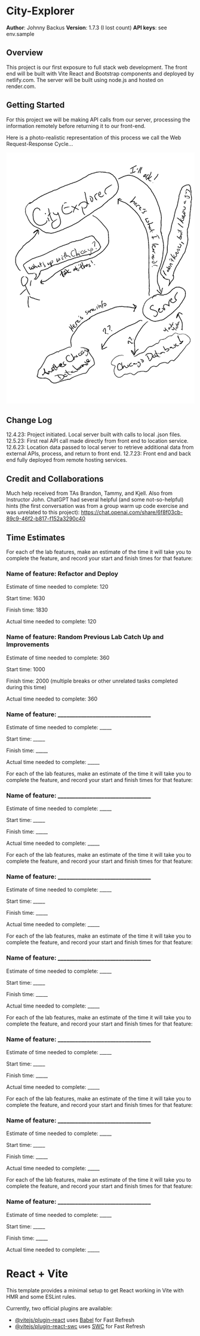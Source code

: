 # City-Explorer

**Author**: Johnny Backus
**Version**: 1.7.3 (I lost count)
**API keys**: see env.sample

## Overview
This project is our first exposure to full stack web development. The front end will be built with Vite React and Bootstrap components and deployed by netlify.com. The server will be built using node.js and hosted on render.com.

## Getting Started
For this project we will be making API calls from our server, processing the information remotely before returning it to our front-end.

Here is a photo-realistic representation of this process we call the Web Request-Response Cycle...

![hand-drawing of web resquest-response cycle](src/assets/WRRC.png)

## Change Log
12.4.23: Project initiated. Local server built with calls to local .json files.
12.5.23: First real API call made directly from front end to location service.
12.6.23: Location data passed to local server to retrieve additional data from external APIs, process, and return to front end.
12.7.23: Front end and back end fully deployed from remote hosting services.

## Credit and Collaborations
Much help received from TAs Brandon, Tammy, and Kjell. Also from Instructor John.
ChatGPT had several helpful (and some not-so-helpful) hints (the first conversation was from a group warm up code exercise and was unrelated to this project): https://chat.openai.com/share/6f8f03cb-89c9-46f2-b817-f152a3290c40

## Time Estimates

For each of the lab features, make an estimate of the time it will take you to complete the feature, and record your start and finish times for that feature:

### Name of feature: Refactor and Deploy

Estimate of time needed to complete: 120

Start time: 1630

Finish time: 1830

Actual time needed to complete: 120

### Name of feature: Random Previous Lab Catch Up and Improvements

Estimate of time needed to complete: 360

Start time: 1000

Finish time: 2000 (multiple breaks or other unrelated tasks completed during this time)

Actual time needed to complete: 360

### Name of feature: ________________________________

Estimate of time needed to complete: _____

Start time: _____

Finish time: _____

Actual time needed to complete: _____

For each of the lab features, make an estimate of the time it will take you to complete the feature, and record your start and finish times for that feature:

### Name of feature: ________________________________

Estimate of time needed to complete: _____

Start time: _____

Finish time: _____

Actual time needed to complete: _____

For each of the lab features, make an estimate of the time it will take you to complete the feature, and record your start and finish times for that feature:

### Name of feature: ________________________________

Estimate of time needed to complete: _____

Start time: _____

Finish time: _____

Actual time needed to complete: _____

For each of the lab features, make an estimate of the time it will take you to complete the feature, and record your start and finish times for that feature:

### Name of feature: ________________________________

Estimate of time needed to complete: _____

Start time: _____

Finish time: _____

Actual time needed to complete: _____

For each of the lab features, make an estimate of the time it will take you to complete the feature, and record your start and finish times for that feature:

### Name of feature: ________________________________

Estimate of time needed to complete: _____

Start time: _____

Finish time: _____

Actual time needed to complete: _____

For each of the lab features, make an estimate of the time it will take you to complete the feature, and record your start and finish times for that feature:

### Name of feature: ________________________________

Estimate of time needed to complete: _____

Start time: _____

Finish time: _____

Actual time needed to complete: _____

For each of the lab features, make an estimate of the time it will take you to complete the feature, and record your start and finish times for that feature:

### Name of feature: ________________________________

Estimate of time needed to complete: _____

Start time: _____

Finish time: _____

Actual time needed to complete: _____

# React + Vite

This template provides a minimal setup to get React working in Vite with HMR and some ESLint rules.

Currently, two official plugins are available:

- [@vitejs/plugin-react](https://github.com/vitejs/vite-plugin-react/blob/main/packages/plugin-react/README.md) uses [Babel](https://babeljs.io/) for Fast Refresh
- [@vitejs/plugin-react-swc](https://github.com/vitejs/vite-plugin-react-swc) uses [SWC](https://swc.rs/) for Fast Refresh
